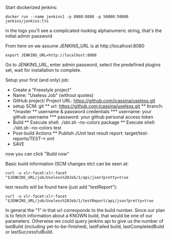Start dockerized jenkins:

    docker run --name jenkins1 -p 8080:8080 -p 50000:50000 jenkins/jenkins:lts

in the logs you'll see a complicated-looking alphanumeric string, that's the
initial admin password

From here on we assume JENKINS_URL is at http://localhost:8080

    export JENKINS_URL=http://localhost:8080

Go to JENKINS_URL, enter admin password, select the predefined plugins set,
wait for installation to complete.

Setup your first (and only) job:

* Create a "Freestyle project"
* Name: "Useless Job" (without quotes)
* GitHub project/ Project URL: https://github.com/icassina/useless.git
* setup SCM: git
** url: https://github.com:icassina/useless.git
** branch: */master
** username & password credentials
*** username: your github username
*** password: your github personal access token
* Build
** Execute shell: ./sbt.sh -no-colors package
** Execute shell: ./sbt.sh -no-colors test
* Post-build Actions
** Publish JUnit test result report: target/test-reports/TEST-*.xml
* SAVE

now you can click "Build now"

Basic build information (SCM changes etc) can be seen at:

    curl -u xlr-facet:xlr-facet "$JENKINS_URL/job/Useless%20Job/1/api/json?pretty=true

test results will be found here (just add "testReport"):

    curl -u xlr-facet:xlr-facet "$JENKINS_URL/job/Useless%20Job/1/testReport/api/json?pretty=true

In general the "1" in that url corresponds to the build number. Since our plan
is to fetch information about a KNOWN build, that would be one of our
parameters. Otherwise we could query jenkins api to give us the number of
lastBuild (including yet-to-be-finished), lastFailed build, lastCompletedBuild
or lastSuccessfulBuild.
